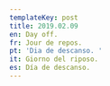 ```yaml
---
templateKey: post
title: 2019.02.09
en: Day off.
fr: Jour de repos.
pt: 'Dia de descanso. '
it: Giorno del riposo.
es: Día de descanso.
---
```


